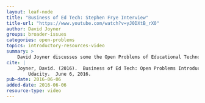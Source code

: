 ```yaml
---
layout: leaf-node
title: "Business of Ed Tech: Stephen Frye Interview"
title-url: "https://www.youtube.com/watch?v=yJ0DXtB_rX0"
author: David Joyner
groups: broader-issues
categories: open-problems
topics: introductory-resources-video
summary: >
    David Joyner discusses some the Open Problems of Educational Technology.
cite: |
    Joyner, David. (2016).  Business of Ed Tech: Open Problems Introductory Video.
        Udacity.  June 6, 2016.
pub-date: 2016-06-06
added-date: 2016-06-06
resource-type: video
---
```

